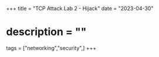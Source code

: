 +++
title = "TCP Attack Lab 2 - Hijack"
date = "2023-04-30"
# description = ""

tags = ["networking","security",]
+++


